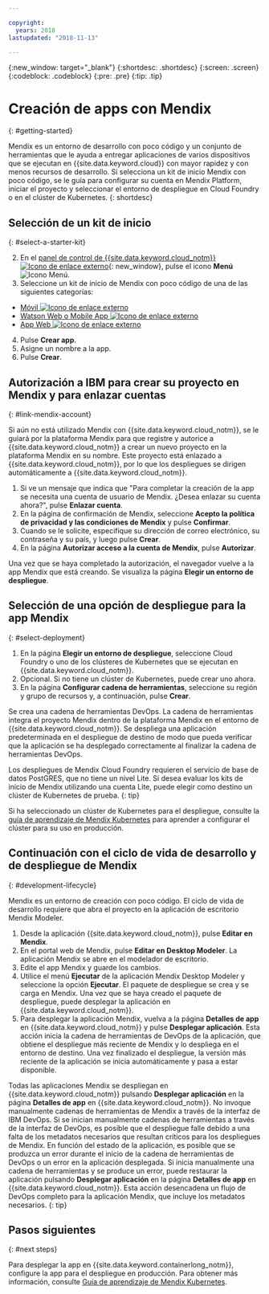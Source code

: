 ```yaml
---

copyright:
  years: 2018
lastupdated: "2018-11-13"

---
```


{:new_window: target="_blank"}
{:shortdesc: .shortdesc}
{:screen: .screen}
{:codeblock: .codeblock}
{:pre: .pre}
{:tip: .tip}

# Creación de apps con Mendix
{: #getting-started}

Mendix es un entorno de desarrollo con poco código y un conjunto de herramientas que le ayuda a entregar aplicaciones de varios dispositivos que se ejecutan en {{site.data.keyword.cloud}} con mayor rapidez y con menos recursos de desarrollo. Si selecciona un kit de inicio Mendix con poco código, se le guía para configurar su cuenta en Mendix Platform, iniciar el proyecto y seleccionar el entorno de despliegue en Cloud Foundry o en el clúster de Kubernetes.
{: shortdesc}

## Selección de un kit de inicio
{: #select-a-starter-kit}

2. En el [panel de control de {{site.data.keyword.cloud_notm}} ![Icono de enlace externo](../../icons/launch-glyph.svg "Icono de enlace externo")](https://console.bluemix.net/dashboard/apps){: new_window}, pulse el icono **Menú** ![Icono Menú](../../icons/icon_hamburger.svg).
3. Seleccione un kit de inicio de Mendix con poco código de una de las siguientes categorías:
  * [Móvil ![Icono de enlace externo](../../icons/launch-glyph.svg "Icono de enlace externo")](https://console.bluemix.net/developer/appservice/starter-kits/mendix-mobile-app)
  * [Watson Web o Mobile App ![Icono de enlace externo](../../icons/launch-glyph.svg "Icono de enlace externo")](https://console.bluemix.net/developer/appservice/starter-kits/mendix-web-or-mobile-app-with-watson)
  * [App Web ![Icono de enlace externo](../../icons/launch-glyph.svg "Icono de enlace externo")](https://console.bluemix.net/developer/appservice/starter-kits/mendix-web-app)
4. Pulse **Crear app**.
5. Asigne un nombre a la app. 
6. Pulse **Crear**.

## Autorización a IBM para crear su proyecto en Mendix y para enlazar cuentas
{: #link-mendix-account}

Si aún no está utilizado Mendix con {{site.data.keyword.cloud_notm}}, se le guiará por la plataforma Mendix para que registre y autorice a {{site.data.keyword.cloud_notm}} a crear un nuevo proyecto en la plataforma Mendix en su nombre. Este proyecto está enlazado a {{site.data.keyword.cloud_notm}}, por lo que los despliegues se dirigen automáticamente a {{site.data.keyword.cloud_notm}}.

1. Si ve un mensaje que indica que "Para completar la creación de la app se necesita una cuenta de usuario de Mendix. ¿Desea enlazar su cuenta ahora?", pulse **Enlazar cuenta**.
2. En la página de confirmación de Mendix, seleccione **Acepto la política de privacidad y las condiciones de Mendix** y pulse **Confirmar**.
3. Cuando se le solicite, especifique su dirección de correo electrónico, su contraseña y su país, y luego pulse **Crear**.
4. En la página **Autorizar acceso a la cuenta de Mendix**, pulse **Autorizar**.

Una vez que se haya completado la autorización, el navegador vuelve a la app Mendix que está creando. Se visualiza la página **Elegir un entorno de despliegue**.

## Selección de una opción de despliegue para la app Mendix
{: #select-deployment}

1. En la página **Elegir un entorno de despliegue**, seleccione Cloud Foundry o uno de los clústeres de Kubernetes que se ejecutan en {{site.data.keyword.cloud_notm}}.
2. Opcional. Si no tiene un clúster de Kubernetes, puede crear uno ahora.
3. En la página **Configurar cadena de herramientas**, seleccione su región y grupo de recursos y, a continuación, pulse **Crear**.

Se crea una cadena de herramientas DevOps. La cadena de herramientas integra el proyecto Mendix dentro de la plataforma Mendix en el entorno de {{site.data.keyword.cloud_notm}}. Se despliega una aplicación predeterminada en el despliegue de destino de modo que pueda verificar que la aplicación se ha desplegado correctamente al finalizar la cadena de herramientas DevOps.

Los despliegues de Mendix Cloud Foundry requieren el servicio de base de datos PostGRES, que no tiene un nivel Lite.   Si desea evaluar los kits de inicio de Mendix utilizando una cuenta Lite, puede elegir como destino un clúster de Kubernetes de prueba.
{: tip}

Si ha seleccionado un clúster de Kubernetes para el despliegue, consulte la [guía de aprendizaje de Mendix Kubernetes](/docs/apps/tutorials/tutorial_mendix_kubernetes.html) para aprender a configurar el clúster para su uso en producción.


## Continuación con el ciclo de vida de desarrollo y de despliegue de Mendix
{: #development-lifecycle}

Mendix es un entorno de creación con poco código. El ciclo de vida de desarrollo requiere que abra el proyecto en la aplicación de escritorio Mendix Modeler.

1. Desde la aplicación {{site.data.keyword.cloud_notm}}, pulse **Editar en Mendix**.
2. En el portal web de Mendix, pulse **Editar en Desktop Modeler**.
  La aplicación Mendix se abre en el modelador de escritorio.
3. Edite el app Mendix y guarde los cambios.
4. Utilice el menú **Ejecutar** de la aplicación Mendix Desktop Modeler y seleccione la opción **Ejecutar**.
  El paquete de despliegue se crea y se carga en Mendix. Una vez que se haya creado el paquete de despliegue, puede desplegar la aplicación en {{site.data.keyword.cloud_notm}}.
5. Para desplegar la aplicación Mendix, vuelva a la página **Detalles de app** en {{site.data.keyword.cloud_notm}} y pulse **Desplegar aplicación**.
  Esta acción inicia la cadena de herramientas de DevOps de la aplicación, que obtiene el despliegue más reciente de Mendix y lo despliega en el entorno de destino. Una vez finalizado el despliegue, la versión más reciente de la aplicación se inicia automáticamente y pasa a estar disponible.

Todas las aplicaciones Mendix se despliegan en {{site.data.keyword.cloud_notm}} pulsando **Desplegar aplicación** en la página **Detalles de app** en {{site.data.keyword.cloud_notm}}. No invoque manualmente cadenas de herramientas de Mendix a través de la interfaz de IBM DevOps. Si se inician manualmente cadenas de herramientas a través de la interfaz de DevOps, es posible que el despliegue falle debido a una falta de los metadatos necesarios que resultan críticos para los despliegues de Mendix. En función del estado de la aplicación, es posible que se produzca un error durante el inicio de la cadena de herramientas de DevOps o un error en la aplicación desplegada. Si inicia manualmente una cadena de herramientas y se produce un error, puede restaurar la aplicación pulsando **Desplegar aplicación** en la página **Detalles de app** en {{site.data.keyword.cloud_notm}}. Esta acción desencadena un flujo de DevOps completo para la aplicación Mendix, que incluye los metadatos necesarios.
{: tip}

## Pasos siguientes 
{: #next steps}

Para desplegar la app en {{site.data.keyword.containerlong_notm}}, configure la app para el despliegue en producción. Para obtener más información, consulte [Guía de aprendizaje de Mendix Kubernetes](/docs/apps/tutorials/tutorial_mendix_kubernetes.html). 
